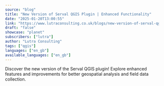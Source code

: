 ```yaml
---
source: "blog"
title: "New Version of Serval QGIS Plugin | Enhanced Functionality"
date: "2025-01-20T13:00:55"
link: "https://www.lutraconsulting.co.uk/blogs/new-version-of-serval-qgis-plugin?utm_source=qgis"
draft: "false"
showcase: "planet"
subscribers: ["lutra"]
author: "Lutra Consulting"
tags: ["qgis"]
languages: ["en_gb"]
available_languages: ["en_gb"]
---
```


Discover the new version of the Serval QGIS plugin! Explore enhanced features and improvements for better geospatial analysis and field data collection.
